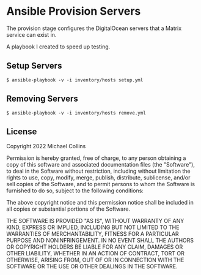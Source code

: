 # Ansible Provision Servers

The provision stage configures the DigitalOcean servers that a Matrix service can exist in. 

A playbook I created to speed up testing.


## Setup Servers

`$ ansible-playbook -v -i inventory/hosts setup.yml`


## Removing Servers

`$ ansible-playbook -v -i inventory/hosts remove.yml`


## License

Copyright 2022 Michael Collins

Permission is hereby granted, free of charge, to any person obtaining a copy of this software and associated documentation files (the "Software"), to deal in the Software without restriction, including without limitation the rights to use, copy, modify, merge, publish, distribute, sublicense, and/or sell copies of the Software, and to permit persons to whom the Software is furnished to do so, subject to the following conditions:

The above copyright notice and this permission notice shall be included in all copies or substantial portions of the Software.

THE SOFTWARE IS PROVIDED "AS IS", WITHOUT WARRANTY OF ANY KIND, EXPRESS OR IMPLIED, INCLUDING BUT NOT LIMITED TO THE WARRANTIES OF MERCHANTABILITY, FITNESS FOR A PARTICULAR PURPOSE AND NONINFRINGEMENT. IN NO EVENT SHALL THE AUTHORS OR COPYRIGHT HOLDERS BE LIABLE FOR ANY CLAIM, DAMAGES OR OTHER LIABILITY, WHETHER IN AN ACTION OF CONTRACT, TORT OR OTHERWISE, ARISING FROM, OUT OF OR IN CONNECTION WITH THE SOFTWARE OR THE USE OR OTHER DEALINGS IN THE SOFTWARE.
